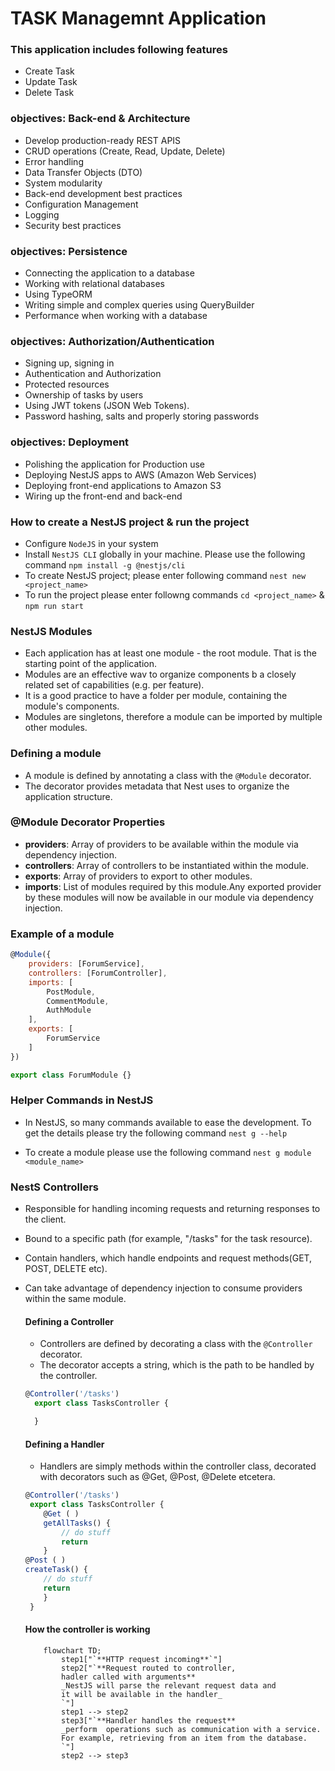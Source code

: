 # TASK Managemnt Application
### This application includes following features
* Create Task
* Update Task
* Delete Task

### objectives: Back-end & Architecture
* Develop production-ready REST APIS
* CRUD operations (Create, Read, Update, Delete)
* Error handling
* Data Transfer Objects (DTO)
* System modularity
* Back-end development best practices
* Configuration Management
* Logging
* Security best practices

### objectives: Persistence
* Connecting the application to a database
* Working with relational databases
* Using TypeORM
* Writing simple and complex queries using QueryBuilder
* Performance when working with a database

### objectives: Authorization/Authentication
* Signing up, signing in
* Authentication and Authorization
* Protected resources
* Ownership of tasks by users
* Using JWT tokens (JSON Web Tokens).
*  Password hashing, salts and properly storing passwords

### objectives: Deployment
* Polishing the application for Production use
* Deploying NestJS apps to AWS (Amazon Web Services)
* Deploying front-end applications to Amazon S3
* Wiring up the front-end and back-end

### How to create a NestJS project & run the project
* Configure `NodeJS` in your system
* Install `NestJS CLI` globally in your machine. Please use the following command `npm install -g @nestjs/cli`
* To create NestJS project; please enter following command `nest new <project_name>`
* To run the project please enter followng commands `cd <project_name>` & `npm run start`

### NestJS Modules
* Each application has at least one module - the root module. That is the starting point of the application.
* Modules are an effective wav to organize components b a closely related set of capabilities (e.g. per feature).
* It is a good practice to have a folder per module, containing the module's components.
* Modules are singletons, therefore a module can be imported by multiple other modules.

### Defining a module
* A module is defined by annotating a class with the `@Module` decorator.
* The decorator provides metadata that Nest uses to organize the application structure.

### @Module Decorator Properties
* **providers**: Array of providers to be available within the module via dependency injection.
* **controllers**: Array of controllers to be instantiated within the module.
* **exports**: Array of providers to export to other modules.
* **imports**: List of modules required by this module.Any exported provider by these modules will now be available in our module via dependency injection.

### Example of a module
``` js
@Module({
    providers: [ForumService], 
    controllers: [ForumController], 
    imports: [ 
        PostModule, 
        CommentModule, 
        AuthModule
    ], 
    exports: [
        ForumService
    ]
})

export class ForumModule {} 

```

### Helper Commands in NestJS
- In NestJS, so many commands available to ease the development. To get the details please try the following command `nest g --help`

- To create a module please use the following command `nest g module <module_name>`

### NestS Controllers
* Responsible for handling incoming requests and returning responses to the client.
* Bound to a specific path (for example, "/tasks" for the task resource). 
* Contain handlers, which handle endpoints and request methods(GET, POST, DELETE etc).
* Can take advantage of dependency injection to consume providers within the same module.

    #### Defining a Controller
    * Controllers are defined by decorating a class with the `@Controller` decorator.
    * The decorator accepts a string, which is the path to be handled by the controller.

    ``` js
    @Controller('/tasks')
      export class TasksController {

      }

    ```
    #### Defining a Handler
    * Handlers are simply methods within the controller class, decorated with decorators such as @Get, @Post, @Delete etcetera.

    ``` js
    @Controller('/tasks')
     export class TasksController {
        @Get ( )
        getAllTasks() {
            // do stuff
            return
        }
    @Post ( )
    createTask() {
        // do stuff
        return
        }
     }

    ```
    #### How the controller is working
    ```mermaid
        flowchart TD;
            step1["`**HTTP request incoming**`"]
            step2["`**Request routed to controller,
            hadler called with arguments**
            _NestJS will parse the relevant request data and 
            it will be available in the handler_
            `"]
            step1 --> step2
            step3["`**Handler handles the request**
            _perform  operations such as communication with a service.
            For example, retrieving from an item from the database.
            `"]
            step2 --> step3
    ```



